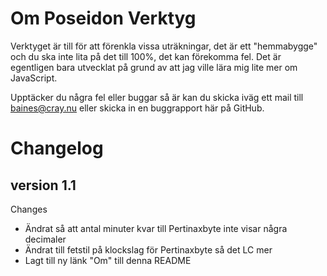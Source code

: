 # Om Poseidon Verktyg
Verktyget är till för att förenkla vissa uträkningar, det är ett "hemmabygge" och du ska inte lita på det till 100%, det kan förekomma fel.
Det är egentligen bara utvecklat på grund av att jag ville lära mig lite mer om JavaScript.

Upptäcker du några fel eller buggar så är kan du skicka iväg ett mail till baines@cray.nu eller skicka in en buggrapport här på GitHub.

# Changelog

## version 1.1
Changes
- Ändrat så att antal minuter kvar till Pertinaxbyte inte visar några decimaler
- Ändrat till fetstil på klockslag för Pertinaxbyte så det LC mer
- Lagt till ny länk "Om" till denna README
